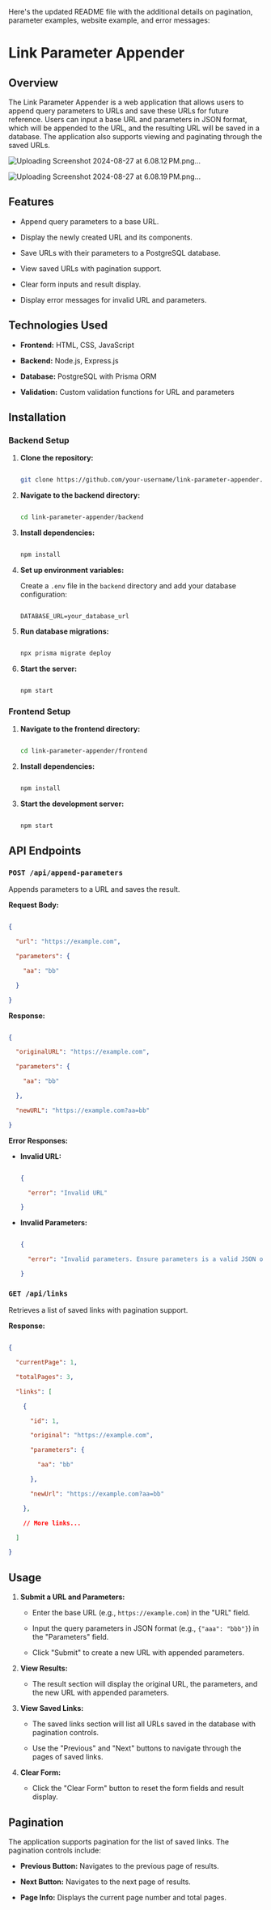 Here's the updated README file with the additional details on pagination, parameter examples, website example, and error messages:

# Link Parameter Appender

## Overview

The Link Parameter Appender is a web application that allows users to append query parameters to URLs and save these URLs for future reference. Users can input a base URL and parameters in JSON format, which will be appended to the URL, and the resulting URL will be saved in a database. The application also supports viewing and paginating through the saved URLs.

![Uploading Screenshot 2024-08-27 at 6.08.12 PM.png…]()

![Uploading Screenshot 2024-08-27 at 6.08.19 PM.png…]()

## Features

- Append query parameters to a base URL.

- Display the newly created URL and its components.

- Save URLs with their parameters to a PostgreSQL database.

- View saved URLs with pagination support.

- Clear form inputs and result display.

- Display error messages for invalid URL and parameters.

## Technologies Used

- **Frontend:** HTML, CSS, JavaScript

- **Backend:** Node.js, Express.js

- **Database:** PostgreSQL with Prisma ORM

- **Validation:** Custom validation functions for URL and parameters

## Installation

### Backend Setup

1. **Clone the repository:**

   ```bash

   git clone https://github.com/your-username/link-parameter-appender.git

   ```

2. **Navigate to the backend directory:**

   ```bash

   cd link-parameter-appender/backend

   ```

3. **Install dependencies:**

   ```bash

   npm install

   ```

4. **Set up environment variables:**

   Create a `.env` file in the `backend` directory and add your database configuration:

   ```

   DATABASE_URL=your_database_url

   ```

5. **Run database migrations:**

   ```bash

   npx prisma migrate deploy

   ```

6. **Start the server:**

   ```bash

   npm start

   ```

### Frontend Setup

1. **Navigate to the frontend directory:**

   ```bash

   cd link-parameter-appender/frontend

   ```

2. **Install dependencies:**

   ```bash

   npm install

   ```

3. **Start the development server:**

   ```bash

   npm start

   ```

## API Endpoints

### `POST /api/append-parameters`

Appends parameters to a URL and saves the result.

**Request Body:**

```json

{

  "url": "https://example.com",

  "parameters": {

    "aa": "bb"

  }

}

```

**Response:**

```json

{

  "originalURL": "https://example.com",

  "parameters": {

    "aa": "bb"

  },

  "newURL": "https://example.com?aa=bb"

}

```

**Error Responses:**

- **Invalid URL:**

  ```json

  {

    "error": "Invalid URL"

  }

  ```

- **Invalid Parameters:**

  ```json

  {

    "error": "Invalid parameters. Ensure parameters is a valid JSON object."

  }

  ```

### `GET /api/links`

Retrieves a list of saved links with pagination support.

**Response:**

```json

{

  "currentPage": 1,

  "totalPages": 3,

  "links": [

    {

      "id": 1,

      "original": "https://example.com",

      "parameters": {

        "aa": "bb"

      },

      "newUrl": "https://example.com?aa=bb"

    },

    // More links...

  ]

}

```

## Usage

1. **Submit a URL and Parameters:**

   - Enter the base URL (e.g., `https://example.com`) in the "URL" field.

   - Input the query parameters in JSON format (e.g., `{"aaa": "bbb"}`) in the "Parameters" field.

   - Click "Submit" to create a new URL with appended parameters.

2. **View Results:**

   - The result section will display the original URL, the parameters, and the new URL with appended parameters.

3. **View Saved Links:**

   - The saved links section will list all URLs saved in the database with pagination controls.

   - Use the "Previous" and "Next" buttons to navigate through the pages of saved links.

4. **Clear Form:**

   - Click the "Clear Form" button to reset the form fields and result display.

## Pagination

The application supports pagination for the list of saved links. The pagination controls include:

- **Previous Button:** Navigates to the previous page of results.

- **Next Button:** Navigates to the next page of results.

- **Page Info:** Displays the current page number and total pages.

